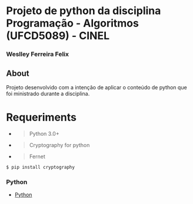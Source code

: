 # Projeto de python da disciplina Programação - Algoritmos (UFCD5089) - CINEL
### Weslley Ferreira Felix

## About

Projeto desenvolvido com a intenção de aplicar o conteúdo de python que foi ministrado durante a disciplina.

# Requeriments

- > Python 3.0+
- > Cryptography for python
- > Fernet

```
$ pip install cryptography
```

### Python

- [Python](https://www.python.org/)

